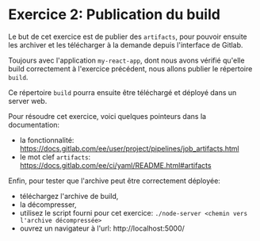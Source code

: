 Exercice 2: Publication du build
===

Le but de cet exercice est de publier des `artifacts`, pour pouvoir ensuite les archiver et les télécharger à la demande depuis l'interface de Gitlab.

Toujours avec l'application `my-react-app`, dont nous avons vérifié qu'elle build correctement à l'exercice précédent, nous allons publier le répertoire `build`. 

Ce répertoire `build` pourra ensuite être téléchargé et déployé dans un server web.

Pour résoudre cet exercice, voici quelques pointeurs dans la documentation:

- la fonctionnalité: https://docs.gitlab.com/ee/user/project/pipelines/job_artifacts.html
- le mot clef `artifacts`: https://docs.gitlab.com/ee/ci/yaml/README.html#artifacts

Enfin, pour tester que l'archive peut être correctement déployée:

- téléchargez l'archive de build,
- la décompresser,
- utilisez le script fourni pour cet exercice: `./node-server <chemin vers l'archive décompressée>`
- ouvrez un navigateur à l'url: http://localhost:5000/

